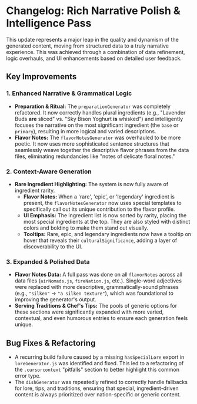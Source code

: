 # Changelog: Rich Narrative Polish & Intelligence Pass

This update represents a major leap in the quality and dynamism of the generated content, moving from structured data to a truly narrative experience. This was achieved through a combination of data refinement, logic overhauls, and UI enhancements based on detailed user feedback.

## Key Improvements

### 1. Enhanced Narrative & Grammatical Logic
- **Preparation & Ritual:** The `preparationGenerator` was completely refactored. It now correctly handles plural ingredients (e.g., "Lavender Buds **are** sliced" vs. "Sky Bison Yoghurt **is** whisked") and intelligently focuses the narrative on the most significant ingredient (the `base` or `primary`), resulting in more logical and varied descriptions.
- **Flavor Notes:** The `flavorNotesGenerator` was overhauled to be more poetic. It now uses more sophisticated sentence structures that seamlessly weave together the descriptive flavor phrases from the data files, eliminating redundancies like "notes of delicate floral notes."

### 2. Context-Aware Generation
- **Rare Ingredient Highlighting:** The system is now fully aware of ingredient rarity.
  - **Flavor Notes:** When a 'rare', 'epic', or 'legendary' ingredient is present, the `flavorNotesGenerator` now uses special templates to specifically call out its unique contribution to the flavor profile.
  - **UI Emphasis:** The ingredient list is now sorted by rarity, placing the most special ingredients at the top. They are also styled with distinct colors and bolding to make them stand out visually.
  - **Tooltips:** Rare, epic, and legendary ingredients now have a tooltip on hover that reveals their `culturalSignificance`, adding a layer of discoverability to the UI.

### 3. Expanded & Polished Data
- **Flavor Notes Data:** A full pass was done on all `flavorNotes` across all data files (`airNomads.js`, `fireNation.js`, etc.). Single-word adjectives were replaced with more descriptive, grammatically-sound phrases (e.g., `"silken"` -> `"a silken texture"`), which was foundational to improving the generator's output.
- **Serving Traditions & Chef's Tips:** The pools of generic options for these sections were significantly expanded with more varied, contextual, and even humorous entries to ensure each generation feels unique.

## Bug Fixes & Refactoring
- A recurring build failure caused by a missing `hasSpecialLore` export in `loreGenerator.js` was identified and fixed. This led to a refactoring of the `.cursorcontext` "pitfalls" section to better highlight this common error type.
- The `dishGenerator` was repeatedly refined to correctly handle fallbacks for lore, tips, and traditions, ensuring that special, ingredient-driven content is always prioritized over nation-specific or generic content. 